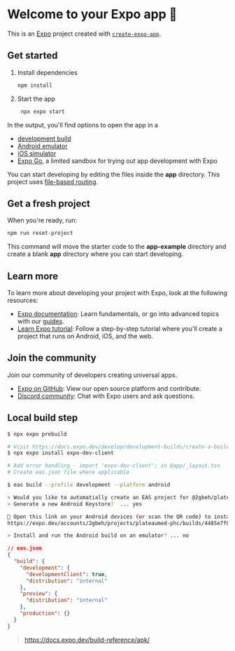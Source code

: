 # Welcome to your Expo app 👋

This is an [Expo](https://expo.dev) project created with [`create-expo-app`](https://www.npmjs.com/package/create-expo-app).

## Get started

1. Install dependencies

   ```bash
   npm install
   ```

2. Start the app

   ```bash
    npx expo start
   ```

In the output, you'll find options to open the app in a

- [development build](https://docs.expo.dev/develop/development-builds/introduction/)
- [Android emulator](https://docs.expo.dev/workflow/android-studio-emulator/)
- [iOS simulator](https://docs.expo.dev/workflow/ios-simulator/)
- [Expo Go](https://expo.dev/go), a limited sandbox for trying out app development with Expo

You can start developing by editing the files inside the **app** directory. This project uses [file-based routing](https://docs.expo.dev/router/introduction).

## Get a fresh project

When you're ready, run:

```bash
npm run reset-project
```

This command will move the starter code to the **app-example** directory and create a blank **app** directory where you can start developing.

## Learn more

To learn more about developing your project with Expo, look at the following resources:

- [Expo documentation](https://docs.expo.dev/): Learn fundamentals, or go into advanced topics with our [guides](https://docs.expo.dev/guides).
- [Learn Expo tutorial](https://docs.expo.dev/tutorial/introduction/): Follow a step-by-step tutorial where you'll create a project that runs on Android, iOS, and the web.

## Join the community

Join our community of developers creating universal apps.

- [Expo on GitHub](https://github.com/expo/expo): View our open source platform and contribute.
- [Discord community](https://chat.expo.dev): Chat with Expo users and ask questions.


## Local build step
```bash
$ npx expo prebuild

# Visit https://docs.expo.dev/develop/development-builds/create-a-build/
$ npx expo install expo-dev-client

# Add error handling - import 'expo-dev-client'; in @app/_layout.tsx
# Create eas.json file where applicable

$ eas build --profile development --platform android

> Would you like to automatially create an EAS project for @2gbeh/plateaumed-phc? ... yes
> Generate a new Android Keystore?  ... yes

🤖 Open this link on your Android devices (or scan the QR code) to install the app:
https://expo.dev/accounts/2gbeh/projects/plateaumed-phc/builds/4485e7f8-90e1-4b31-b060-e94784dd7d9a

> Install and run the Android build on an emulator? ... no
```

```json
// eas.json
{
  "build": {
    "development": {
      "developmentClient": true,
      "distribution": "internal"
    },
    "preview": {
      "distribution": "internal"
    },
    "production": {}
  }
}

```

> 

> https://docs.expo.dev/build-reference/apk/